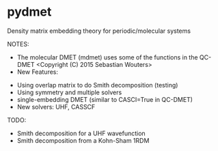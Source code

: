 # pydmet
Density matrix embedding theory for periodic/molecular systems

NOTES:
- The molecular DMET (mdmet) uses some of the functions in the QC-DMET <Copyright (C) 2015 Sebastian Wouters>
- New Features:
 + Using overlap matrix to do Smith decomposition (testing)
 + Using symmetry and multiple solvers
 + single-embedding DMET (similar to CASCI=True in QC-DMET)
 + New solvers: UHF, CASSCF

TODO:
- Smith decomposition for a UHF wavefunction
- Smith decomposition from a Kohn-Sham 1RDM
